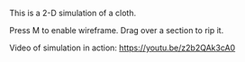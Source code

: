 This is a 2-D simulation of a cloth. 

Press M to enable wireframe. Drag over a section to rip it. 

Video of simulation in action: 
https://youtu.be/z2b2QAk3cA0
